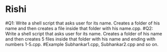 # Rishi
#Q1: Write a shell script that asks user for its name. Creates a folder of his name and then creates a file inside that folder with his name.cpp.
#Q2: Write a shell script that asks user for its name. Creates a folder of his name and then creates 5 files inside that folder with his name and ending with numbers 1-5.cpp. 
#Example Subhankar1.cpp, Subhankar2.cpp and so on. 
